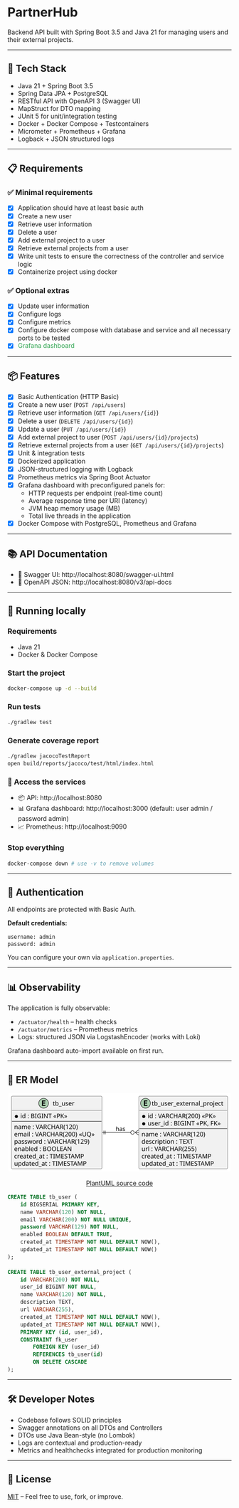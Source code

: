 # PartnerHub

Backend API built with Spring Boot 3.5 and Java 21 for managing users and their external projects.

---

## 🚀 Tech Stack

- Java 21 + Spring Boot 3.5
- Spring Data JPA + PostgreSQL
- RESTful API with OpenAPI 3 (Swagger UI)
- MapStruct for DTO mapping
- JUnit 5 for unit/integration testing
- Docker + Docker Compose + Testcontainers
- Micrometer + Prometheus + Grafana  
- Logback + JSON structured logs

---

## 📋 Requirements

### ✅ Minimal requirements

- [x] Application should have at least basic auth
- [x] Create a new user
- [x] Retrieve user information
- [x] Delete a user
- [x] Add external project to a user
- [x] Retrieve external projects from a user
- [x] Write unit tests to ensure the correctness of the controller and service logic
- [x] Containerize project using docker

### ✅ Optional extras

- [x] Update user information
- [x] Configure logs
- [x] Configure metrics
- [x] Configure docker compose with database and service and all necessary ports to be tested
- [x] <span style="color:#2ea44f">Grafana dashboard</span>

---

## 📦 Features

- [x] Basic Authentication (HTTP Basic)
- [x] Create a new user (`POST /api/users`)
- [x] Retrieve user information (`GET /api/users/{id}`)
- [x] Delete a user (`DELETE /api/users/{id}`)
- [x] Update a user (`PUT /api/users/{id}`)
- [x] Add external project to user (`POST /api/users/{id}/projects`)  
- [x] Retrieve external projects from a user (`GET /api/users/{id}/projects`)   
- [x] Unit & integration tests
- [x] Dockerized application
- [x] JSON-structured logging with Logback
- [x] Prometheus metrics via Spring Boot Actuator
- [x] Grafana dashboard with preconfigured panels for:
  - HTTP requests per endpoint (real-time count)
  - Average response time per URI (latency)
  - JVM heap memory usage (MB)
  - Total live threads in the application
- [x] Docker Compose with PostgreSQL, Prometheus and Grafana  

---

## 📚 API Documentation

- 📖 Swagger UI: http://localhost:8080/swagger-ui.html  
- 📄 OpenAPI JSON: http://localhost:8080/v3/api-docs  

---

## 🐳 Running locally

### Requirements

- Java 21
- Docker & Docker Compose  

### Start the project

```bash
docker-compose up -d --build
```

### Run tests

```bash
./gradlew test
```

### Generate coverage report

```bash
./gradlew jacocoTestReport
open build/reports/jacoco/test/html/index.html
```

### 📡 Access the services

- 📦 API: http://localhost:8080
- 📊 Grafana dashboard: http://localhost:3000 (default: user admin / password admin)
- 📈 Prometheus: http://localhost:9090

### Stop everything

```bash
docker-compose down # use -v to remove volumes 
```

---

## 🔐 Authentication

All endpoints are protected with Basic Auth.

**Default credentials:**

```
username: admin
password: admin
```

You can configure your own via `application.properties`.

---

## 📊 Observability

The application is fully observable:

- `/actuator/health` – health checks
- `/actuator/metrics` – Prometheus metrics
- Logs: structured JSON via LogstashEncoder (works with Loki)  

Grafana dashboard auto-import available on first run.

---

## 🧾 ER Model

<p align="center">
  <img src="docs/erm.svg" alt="ER Diagram" width="500"/>
</p>
<p align="center">
  <a href="docs/erm.plantuml">PlantUML source code</a>
</p>


```sql
CREATE TABLE tb_user (
    id BIGSERIAL PRIMARY KEY,
    name VARCHAR(120) NOT NULL,
    email VARCHAR(200) NOT NULL UNIQUE,
    password VARCHAR(129) NOT NULL,
    enabled BOOLEAN DEFAULT TRUE,
    created_at TIMESTAMP NOT NULL DEFAULT NOW(),
    updated_at TIMESTAMP NOT NULL DEFAULT NOW()
);

CREATE TABLE tb_user_external_project (
    id VARCHAR(200) NOT NULL,
    user_id BIGINT NOT NULL,
    name VARCHAR(120) NOT NULL,
    description TEXT,
    url VARCHAR(255),
    created_at TIMESTAMP NOT NULL DEFAULT NOW(),
    updated_at TIMESTAMP NOT NULL DEFAULT NOW(),
    PRIMARY KEY (id, user_id),
    CONSTRAINT fk_user
        FOREIGN KEY (user_id)
        REFERENCES tb_user(id)
        ON DELETE CASCADE
);
```

---

## 🛠 Developer Notes

- Codebase follows SOLID principles
- Swagger annotations on all DTOs and Controllers  
- DTOs use Java Bean-style (no Lombok)
- Logs are contextual and production-ready
- Metrics and healthchecks integrated for production monitoring

---

## 📄 License

[MIT](LICENSE "License") – Feel free to use, fork, or improve.
